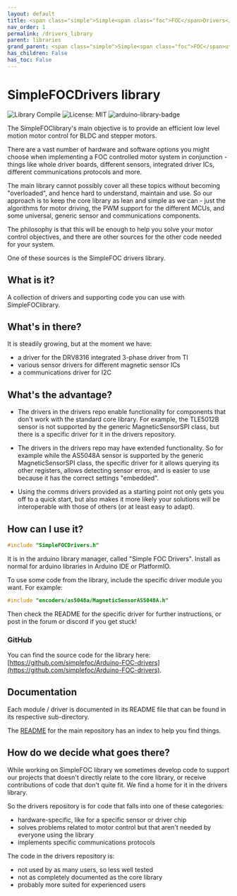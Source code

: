 ```yaml
---
layout: default
title: <span class="simple">Simple<span class="foc">FOC</span>Drivers</span>
nav_order: 1
permalink: /drivers_library
parent: libraries
grand_parent: <span class="simple">Simple<span class="foc">FOC</span>utils</span>
has_children: False
has_toc: False
---
```



# <span class="simple">Simple<span class="foc">FOC</span>Drivers</span> library

![Library Compile](https://github.com/simplefoc/Arduino-FOC-Drivers/workflows/Library%20Compile/badge.svg)
![License: MIT](https://img.shields.io/badge/License-MIT-yellow.svg)
![arduino-library-badge](https://ardubadge.simplefoc.com?lib=SimpleFOCDrivers.svg?)


The <span class="simple">Simple<span class="foc">FOC</span>library</span>'s main objective is to provide an efficient low level motion motor control for BLDC and stepper motors.

There are a vast number of hardware and software options you might choose when implementing a FOC controlled motor system in conjunction - things like whole driver boards, different sensors, integrated driver ICs, different communications protocols and more.

The main library cannot possibly cover all these topics without becoming "overloaded", and hence hard to understand, maintain and use. So our approach is to keep the core library as lean and simple as we can - just the algorithms for motor driving, the PWM support for the different MCUs, and some universal, generic sensor and communications components.

The philosophy is that this will be enough to help you solve your motor control objectives, and there are other sources for the other code needed for your system.

One of these sources is the <span class="simple">Simple<span class="foc">FOC</span></span> drivers library.

## What is it?

A collection of drivers and supporting code you can use with <span class="simple">Simple<span class="foc">FOC</span>library</span>.

## What's in there?

It is steadily growing, but at the moment we have:

- a driver for the DRV8316 integrated 3-phase driver from TI
- various sensor drivers for different magnetic sensor ICs
- a communications driver for I2C

## What's the advantage?

- The drivers in the drivers repo enable functionality for components that don't work with the standard core library. For example, the TLE5012B sensor is not supported by the generic MagneticSensorSPI class, but there is a specific driver for it in the drivers repository.

- The drivers in the drivers repo may have extended functionality. So for example while the AS5048A sensor is supported by the generic MagneticSensorSPI class, the specific driver for it allows querying its other registers, allows detecting sensor erros, and is easier to use because it has the correct settings "embedded".

- Using the comms drivers provided as a starting point not only gets you off to a quick start, but also makes it more likely your solutions will be interoperable with those of others (or at least easy to adapt).

## How can I use it?

```cpp
#include "SimpleFOCDrivers.h"
```

It is in the arduino library manager, called "Simple FOC Drivers". Install as normal for arduino libraries in Arduino IDE or PlatformIO.

To use some code from the library, include the specific driver module you want. For example:

```cpp
#include "encoders/as5048a/MagneticSensorAS5048A.h"
```

Then check the README for the specific driver for further instructions, or post in the forum or discord if you get stuck!

### GitHub

You can find the source code for the library here: [https://github.com/simplefoc/Arduino-FOC-drivers](https://github.com/simplefoc/Arduino-FOC-drivers).


## Documentation

Each module / driver is documented in its README file that can be found in its respective sub-directory.

The [README](https://github.com/simplefoc/Arduino-FOC-drivers) for the main repository has an index to help you find things.


## How do we decide what goes there?

While working on <span class="simple">Simple<span class="foc">FOC</span> library</span> we sometimes develop code to support our projects that doesn't directly relate to the core library, or receive contributions of code that don't quite fit. We find a home for it in the drivers library.

So the drivers repository is for code that falls into one of these categories:

- hardware-specific, like for a specific sensor or driver chip
- solves problems related to motor control but that aren't needed by everyone using the library
- implements specific communications protocols

The code in the drivers repository is:

- not used by as many users, so less well tested
- not as completely documented as the core library
- probably more suited for experienced users

